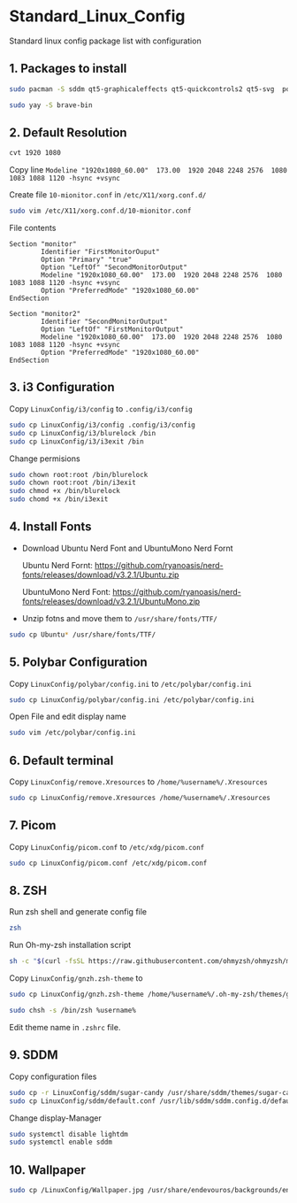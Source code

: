 # Standard_Linux_Config
Standard linux config package list with configuration 

## 1. Packages to install
```bash
sudo pacman -S sddm qt5-graphicaleffects qt5-quickcontrols2 qt5-svg  polybar thunar obsidian vim picom rxvt-unicode unzip zsh
```
```bash
sudo yay -S brave-bin 
```

## 2. Default Resolution

```bash
cvt 1920 1080
```
Copy line ```Modeline "1920x1080_60.00"  173.00  1920 2048 2248 2576  1080 1083 1088 1120 -hsync +vsync```

Create file ```10-mionitor.conf``` in ```/etc/X11/xorg.conf.d/``` 

```bash
sudo vim /etc/X11/xorg.conf.d/10-mionitor.conf
```
File contents
```
Section "monitor"
        Identifier "FirstMonitorOuput"
        Option "Primary" "true"
        Option "LeftOf" "SecondMonitorOutput"
        Modeline "1920x1080_60.00"  173.00  1920 2048 2248 2576  1080 1083 1088 1120 -hsync +vsync
        Option "PreferredMode" "1920x1080_60.00"
EndSection

Section "monitor2"
        Identifier "SecondMonitorOutput"
        Option "LeftOf" "FirstMonitorOutput"
        Modeline "1920x1080_60.00"  173.00  1920 2048 2248 2576  1080 1083 1088 1120 -hsync +vsync
        Option "PreferredMode" "1920x1080_60.00"
EndSection

```
## 3. i3 Configuration
Copy ```LinuxConfig/i3/config``` to ```.config/i3/config``` 

```bash
sudo cp LinuxConfig/i3/config .config/i3/config
sudo cp LinuxConfig/i3/blurelock /bin
sudo cp LinuxConfig/i3/i3exit /bin
```
Change permisions
```bash
sudo chown root:root /bin/blurelock
sudo chown root:root /bin/i3exit
sudo chmod +x /bin/blurelock
sudo chomd +x /bin/i3exit
```

## 4. Install Fonts
- Download Ubuntu Nerd Font and UbuntuMono Nerd Fornt
  
  Ubuntu Nerd Fornt: https://github.com/ryanoasis/nerd-fonts/releases/download/v3.2.1/Ubuntu.zip
  
  UbuntuMono Nerd Font: https://github.com/ryanoasis/nerd-fonts/releases/download/v3.2.1/UbuntuMono.zip
- Unzip fotns and move them to ```/usr/share/fonts/TTF/```

```bash
sudo cp Ubuntu* /usr/share/fonts/TTF/
```
## 5. Polybar Configuration
Copy ```LinuxConfig/polybar/config.ini``` to ```/etc/polybar/config.ini```

```bash
sudo cp LinuxConfig/polybar/config.ini /etc/polybar/config.ini
```

Open File and edit display name 

```bash
sudo vim /etc/polybar/config.ini
```

## 6. Default terminal

Copy ```LinuxConfig/remove.Xresources``` to ```/home/%username%/.Xresources```

```bash
sudo cp LinuxConfig/remove.Xresources /home/%username%/.Xresources
```
## 7. Picom

Copy ```LinuxConfig/picom.conf``` to ```/etc/xdg/picom.conf```

```bash
sudo cp LinuxConfig/picom.conf /etc/xdg/picom.conf
```
## 8. ZSH

Run zsh shell and generate config file

```bash
zsh
```

Run Oh-my-zsh installation script
```bash
sh -c "$(curl -fsSL https://raw.githubusercontent.com/ohmyzsh/ohmyzsh/master/tools/install.sh)"
```

Copy ```LinuxConfig/gnzh.zsh-theme``` to 

```bash
sudo cp LinuxConfig/gnzh.zsh-theme /home/%username%/.oh-my-zsh/themes/gnzh.zsh-theme
```

```bash
sudo chsh -s /bin/zsh %username%
```

Edit theme name in ```.zshrc``` file.


## 9. SDDM
Copy configuration files
```bash
sudo cp -r LinuxConfig/sddm/sugar-candy /usr/share/sddm/themes/sugar-candy
sudo cp LinuxConfig/sddm/default.conf /usr/lib/sddm/sddm.config.d/default.conf
```
Change display-Manager
```bash
sudo systemctl disable lightdm
sudo systemctl enable sddm
```

## 10. Wallpaper
```bash
sudo cp /LinuxConfig/Wallpaper.jpg /usr/share/endevouros/backgrounds/endeavouros-wallpaper.png
```
